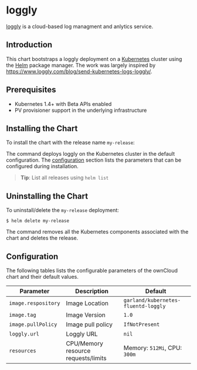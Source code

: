 # loggly

[loggly](http://loggly.com/) is a cloud-based log managment and anlytics service.

## Introduction

This chart bootstraps a loggly deployment on a [Kubernetes](http://kubernetes.io) cluster using the [Helm](https://helm.sh) package manager. The work was largely inspired by https://www.loggly.com/blog/send-kubernetes-logs-loggly/.

## Prerequisites

- Kubernetes 1.4+ with Beta APIs enabled
- PV provisioner support in the underlying infrastructure

## Installing the Chart

To install the chart with the release name `my-release`:

The command deploys loggly on the Kubernetes cluster in the default configuration. The [configuration](#configuration) section lists the parameters that can be configured during installation.

> **Tip**: List all releases using `helm list`

## Uninstalling the Chart

To uninstall/delete the `my-release` deployment:

```console
$ helm delete my-release
```

The command removes all the Kubernetes components associated with the chart and deletes the release.

## Configuration

The following tables lists the configurable parameters of the ownCloud chart and their default values.

|              Parameter              |                Description                |                   Default                   |
|-------------------------------------|-------------------------------------------|---------------------------------------------|
| `image.respository`                 | Image Location                            | `garland/kubernetes-fluentd-loggly`   |
| `image.tag`                         | Image Version                             | `1.0`   |
| `image.pullPolicy`                  | Image pull policy                         | `IfNotPresent`                              |
| `loggly.url`                        | Loggly URL                                | `nil`                                       |
| `resources`                         | CPU/Memory resource requests/limits       | Memory: `512Mi`, CPU: `300m`                |
